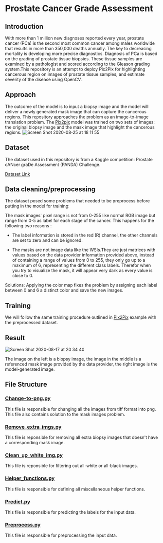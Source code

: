 # Prostate Cancer Grade Assessment


## Introduction
With more than 1 million new diagnoses reported every year, prostate cancer (PCa) is the second most common cancer among males worldwide that results in more than 350,000 deaths annually. The key to decreasing mortality is developing more precise diagnostics. Diagnosis of PCa is based on the grading of prostate tissue biopsies. These tissue samples are examined by a pathologist and scored according to the Gleason grading system.This repository is an attempt to deploy Pix2Pix for highlighting cancerous region on images of prostate tissue samples, and estimate severity of the disease using OpenCV.

## Approach
The outcome of the model is to input a biopsy image and the model will deliver a newly generated mask image that can capture the cancerous regions. This repository approaches the problem as an image-to-image translation problem. The [Pix2pix](https://arxiv.org/abs/1611.07004) model was trained on two sets of images: the original biopsy image and the mask image that highlight the cancerous regions. 
![Screen Shot 2020-08-25 at 18 11 55](https://user-images.githubusercontent.com/64785877/91252853-99cae180-e788-11ea-8956-e9a0a3c72da2.jpg)


## Dataset
The dataset used in this repository is from a Kaggle competition: Prostate cANcer graDe Assessment (PANDA) Challenge. 

[Dataset Link](https://www.kaggle.com/c/prostate-cancer-grade-assessment/overview)

## Data cleaning/preprocessing
The dataset posed some problems that needed to be preprocess before putting in the model for training:

The mask images' pixel range is not from 0-255 like normal RGB image but range from 0-5 as label for each stage of the cancer.
This happens for the following two reasons :

  - The label information is stored in the red (R) channel, the other channels are set to zero and can be ignored.

  - The masks are not image data like the WSIs.They are just matrices with values based on the data provider information provided above, instead of containing a range of values from 0 to 255, they only go up to a maximum of 6, representing the different class labels. Therefor when you try to visualize the mask, it will appear very dark as every value is close to 0. 
  
Solutions: Applying the color map fixes the problem by assigning each label between 0 and 6 a distinct color and save the new images.

## Training
We will follow the same training procedure outlined in [Pix2Pix](https://github.com/phillipi/pix2pix) example with the preprocessed dataset.

## Result 
![Screen Shot 2020-08-17 at 20 34 40](https://user-images.githubusercontent.com/64785877/91165737-62622380-e6fb-11ea-8315-97b6c8ec5009.jpg)

The image on the left is a biopsy image, the image in the middle is a referenced mask image provided by the data provider, the right image is the model-generated image.

## File Structure 
### [Change-to-png.py](https://github.com/AiNguyen237/Prostate-cancer-grade-assessment/blob/master/change_to_png.py)
This file is responsible for changing all the images from tiff format into png. This file also contains solution to the mask images problem. 

### [Remove_extra_imgs.py](https://github.com/AiNguyen237/Prostate-cancer-grade-assessment/blob/master/remove_extra_imgs.py)
This file is reponsible for removing all extra biopsy images that doesn't have a corresponding mask image.

### [Clean_up_white_img.py](https://github.com/AiNguyen237/Prostate-cancer-grade-assessment/blob/master/clean_up_white_img.py)
This file is reponsible for filtering out all-white or all-black images.

### [Helper_functions.py](https://github.com/AiNguyen237/Prostate-cancer-grade-assessment/blob/master/helper_functions.py)
This file is responsible for defining all miscellaneous helper functions.

### [Predict.py](https://github.com/AiNguyen237/Prostate-cancer-grade-assessment/blob/master/predict.py)
This file is responsible for predicting the labels for the input data.

### [Preprocess.py](https://github.com/AiNguyen237/Prostate-cancer-grade-assessment/blob/master/preprocess.py)
This file is responsible for preprocessing the input data.

